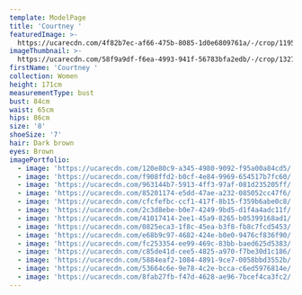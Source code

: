```yaml
---
template: ModelPage
title: 'Courtney '
featuredImage: >-
  https://ucarecdn.com/4f82b7ec-af66-475b-8085-1d0e6809761a/-/crop/1195x742/0,36/-/preview/
imageThumbnail: >-
  https://ucarecdn.com/58f9a9df-f6ea-4993-941f-56783bfa2edb/-/crop/1327x1736/118,0/-/preview/
firstName: 'Courtney '
collection: Women
height: 171cm
measurementType: bust
bust: 84cm
waist: 65cm
hips: 86cm
size: '8'
shoeSize: '7'
hair: Dark brown
eyes: Brown
imagePortfolio:
  - image: 'https://ucarecdn.com/120e80c9-a345-4980-9092-f95a00a84cd5/'
  - image: 'https://ucarecdn.com/f908ffd2-b0cf-4e84-9969-654517b7fc60/'
  - image: 'https://ucarecdn.com/963144b7-5913-4ff3-97af-081d235205ff/'
  - image: 'https://ucarecdn.com/85201174-e5dd-47ae-a232-085052cc47f6/'
  - image: 'https://ucarecdn.com/cfcfefbc-ccf1-417f-8b15-f359b6abe0c8/'
  - image: 'https://ucarecdn.com/2c3d8ebe-b0e7-4249-9bd5-d1f4a4adc11f/'
  - image: 'https://ucarecdn.com/41017414-2ee1-45a9-8265-b05399168ad1/'
  - image: 'https://ucarecdn.com/0825eca3-1f8c-45ea-b3f8-fb8c7fcd5453/'
  - image: 'https://ucarecdn.com/e68b9c97-4682-424e-b0e0-9476cf836f90/'
  - image: 'https://ucarecdn.com/fc253354-ee99-469c-83bb-baed625d5383/'
  - image: 'https://ucarecdn.com/c85de41d-cee5-4825-a970-f7be30d1c186/'
  - image: 'https://ucarecdn.com/5884eaf2-1084-4891-9ce7-0058bbd3552b/'
  - image: 'https://ucarecdn.com/53664c6e-9e78-4c2e-bcca-c6ed5976814e/'
  - image: 'https://ucarecdn.com/8fab27fb-f47d-4628-ae96-7bcef4ca3fc2/'
---
```


